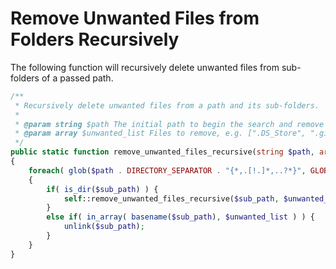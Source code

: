# Remove Unwanted Files from Folders Recursively

The following function will recursively delete unwanted files from sub-folders of a passed path.

```php
/**
 * Recursively delete unwanted files from a path and its sub-folders.
 *
 * @param string $path The initial path to begin the search and remove from.
 * @param array $unwanted_list Files to remove, e.g. [".DS_Store", ".gitignore"]
 */
public static function remove_unwanted_files_recursive(string $path, array $unwanted_list): void
{
    foreach( glob($path . DIRECTORY_SEPARATOR . "{*,.[!.]*,..?*}", GLOB_BRACE) as $sub_path )
    {
        if( is_dir($sub_path) ) {
            self::remove_unwanted_files_recursive($sub_path, $unwanted_list);
        }
        else if( in_array( basename($sub_path), $unwanted_list ) ) {
            unlink($sub_path);
        }
    }
}
```